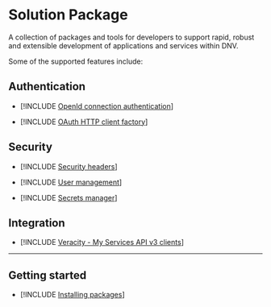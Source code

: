 # Solution Package
A collection of packages and tools for developers to support rapid, robust and extensible development of applications and services within DNV.

Some of the supported features include:

## Authentication
- [!INCLUDE [OpenId connection authentication](articles/DNVGL.OAuth.Web.md)]

- [!INCLUDE [OAuth HTTP client factory](articles/DNVGL.OAuth.Api.HttpClient.md)]

## Security
- [!INCLUDE [Security headers](articles/securityHeader.md)]

- [!INCLUDE [User management](articles/userManagement.md)]

- [!INCLUDE [Secrets manager](articles/DNV.SecretsManager.md)]

## Integration
- [!INCLUDE [Veracity - My Services API v3 clients](articles/DNVGL.Veracity.Services.Api.md)]

---

## Getting started
- [!INCLUDE [Installing packages](articles/PackageInstall.md)]
